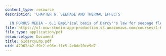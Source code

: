 ```yaml
---
content_type: resource
description: 'CHAPTER 6. SEEPAGE AND THERMAL EFFECTS

  IN POROUS MEDIA - 6.1 Empirical basis of Darcy''s law for seepage flow'
file: https://ol-ocw-studio-app-production.s3.amazonaws.com/courses/1-63-advanced-fluid-dynamics-of-the-environment-fall-2002/47962c42f9c2c96ef1c52e8de20ce9d7_61darcyEmp.pdf
file_type: application/pdf
resourcetype: Document
title: 61darcyEmp.pdf
uid: 47962c42-f9c2-c96e-f1c5-2e8de20ce9d7
---
```

